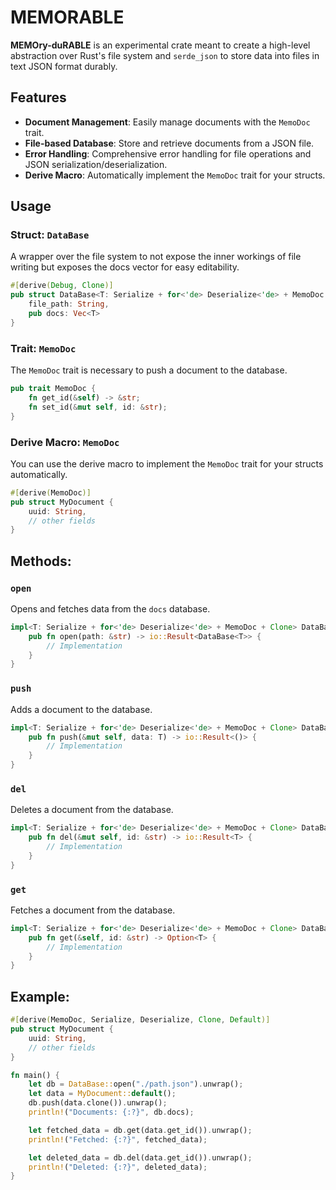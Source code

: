 # MEMORABLE

**MEMOry-duRABLE** is an experimental crate meant to create a high-level abstraction over Rust's file system and `serde_json` to store data into files in text JSON format durably.

## Features

- **Document Management**: Easily manage documents with the `MemoDoc` trait.
- **File-based Database**: Store and retrieve documents from a JSON file.
- **Error Handling**: Comprehensive error handling for file operations and JSON serialization/deserialization.
- **Derive Macro**: Automatically implement the `MemoDoc` trait for your structs.

## Usage

### Struct: `DataBase`
A wrapper over the file system to not expose the inner workings of file writing but exposes the docs vector for easy editability.

```rust
#[derive(Debug, Clone)]
pub struct DataBase<T: Serialize + for<'de> Deserialize<'de> + MemoDoc + Clone> {
    file_path: String,
    pub docs: Vec<T>
}
```

### Trait: `MemoDoc`

The `MemoDoc` trait is necessary to push a document to the database.

```rust
pub trait MemoDoc {
    fn get_id(&self) -> &str;
    fn set_id(&mut self, id: &str);
}
```
### Derive Macro: `MemoDoc`
You can use the derive macro to implement the `MemoDoc` trait for your structs automatically.
```rust
#[derive(MemoDoc)]
pub struct MyDocument {
    uuid: String,
    // other fields
}
```

## Methods:

### `open`
Opens and fetches data from the `docs` database.
```rust
impl<T: Serialize + for<'de> Deserialize<'de> + MemoDoc + Clone> DataBase<T> {
    pub fn open(path: &str) -> io::Result<DataBase<T>> {
        // Implementation
    }
}
```

### `push`
Adds a document to the database.
```rust
impl<T: Serialize + for<'de> Deserialize<'de> + MemoDoc + Clone> DataBase<T> {
    pub fn push(&mut self, data: T) -> io::Result<()> {
        // Implementation
    }
}
```

### `del`
Deletes a document from the database.
```rust
impl<T: Serialize + for<'de> Deserialize<'de> + MemoDoc + Clone> DataBase<T> {
    pub fn del(&mut self, id: &str) -> io::Result<T> {
        // Implementation
    }
}
```

### `get`
Fetches a document from the database.
```rust
impl<T: Serialize + for<'de> Deserialize<'de> + MemoDoc + Clone> DataBase<T> {
    pub fn get(&self, id: &str) -> Option<T> {
        // Implementation
    }
}
```


## Example:

```rust
#[derive(MemoDoc, Serialize, Deserialize, Clone, Default)]
pub struct MyDocument {
    uuid: String,
    // other fields
}

fn main() {
    let db = DataBase::open("./path.json").unwrap();
    let data = MyDocument::default();
    db.push(data.clone()).unwrap();
    println!("Documents: {:?}", db.docs);

    let fetched_data = db.get(data.get_id()).unwrap();
    println!("Fetched: {:?}", fetched_data);

    let deleted_data = db.del(data.get_id()).unwrap();
    println!("Deleted: {:?}", deleted_data);
}
```
